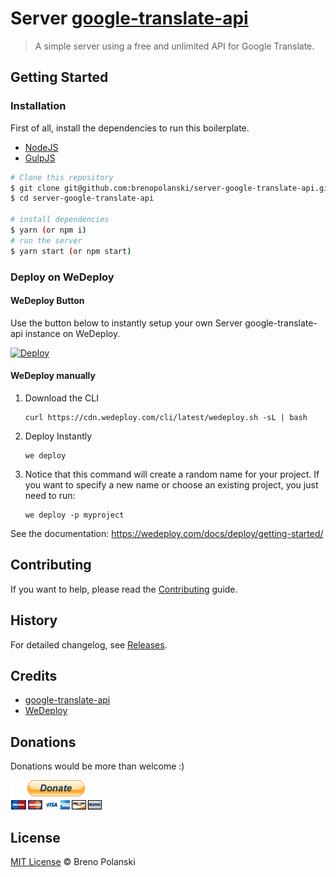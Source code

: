 # Server [google-translate-api](https://github.com/matheuss/google-translate-api)

> A simple server using a free and unlimited API for Google Translate.

## Getting Started

### Installation

First of all, install the dependencies to run this boilerplate.

- [NodeJS](http://nodejs.org/)
- [GulpJS](http://gulpjs.com/)

```bash
# Clone this repository
$ git clone git@github.com:brenopolanski/server-google-translate-api.git
$ cd server-google-translate-api

# install dependencies
$ yarn (or npm i)
# run the server
$ yarn start (or npm start)
```

### Deploy on WeDeploy

#### WeDeploy Button

Use the button below to instantly setup your own Server google-translate-api instance on WeDeploy.

[![Deploy](https://avatars3.githubusercontent.com/u/10002920?v=4&s=80)](https://wedeploy.com/docs/intro/using-the-console/)

#### WeDeploy manually

1. Download the CLI

   ```
   curl https://cdn.wedeploy.com/cli/latest/wedeploy.sh -sL | bash
   ```

2. Deploy Instantly

   ```
   we deploy
   ```

3. Notice that this command will create a random name for your project. If you want to specify a new name or choose an existing project, you just need to run:

   ```
   we deploy -p myproject
   ```

See the documentation: https://wedeploy.com/docs/deploy/getting-started/

## Contributing

If you want to help, please read the [Contributing](https://github.com/brenopolanski/server-google-translate-api/blob/master/CONTRIBUTING.md) guide.

## History

For detailed changelog, see [Releases](https://github.com/brenopolanski/server-google-translate-api/releases).

## Credits

- [google-translate-api](https://github.com/matheuss/google-translate-api)
- [WeDeploy](https://wedeploy.com/)

## Donations

Donations would be more than welcome :)

[![donate-paypal](https://raw.githubusercontent.com/brenopolanski/phaser-es6-starter/gh-assets/btn_donate_paypal.gif)](https://www.paypal.com/cgi-bin/webscr?cmd=_s-xclick&hosted_button_id=WNXA4YYGQCJZG)

## License

[MIT License](http://brenopolanski.mit-license.org/) © Breno Polanski
